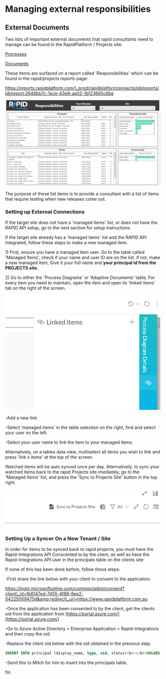 # Managing external responsibilities

## External Documents

Two lists of important external documents that rapid consultants need to manage can be found in the RapidPlatform / Projects site:

[Processes](https://app.rapidplatform.com/rapidplatform/projects/explorer/Processes)

[Documents](https://app.rapidplatform.com/rapidplatform/projects/explorer/External%20Documents)

These items are surfaced on a report called 'Responsibilities' which can be found in the rapid/projects reports page:

https://reports.rapidplatform.com/\_prod/rapidplatform/projects/pbireports/pbireport:2648bb7c-1ece-43e9-aa02-1bf23665c8be

![image-1686205109155.png](./downloaded_image_1705285813142.png)

The purpose of these list items is to provide a consultant with a list of items that require testing when new releases come out.

### Setting up External Connections

If the target site does not have a 'managed items' list, or does not have the RAPID API setup, go to the next section for setup instructions.

If the target site already has a 'managed items' list and the RAPID API integrated, follow these steps to make a new managed item.

1\) First, ensure you have a managed item user. Go to the table called 'Managed Items', check if your name and user ID are on the list. if not, make a new managed item, Give it your full name and **your principal id from the PROJECTS site.**

2\) Go to either the 'Process Diagrams' or 'Adaptive Documents' table, For every item you need to maintain, open the item and open its 'linked items' tab on the right of the screen.

![image-1686269293462.png](./downloaded_image_1705285814159.png)

 -Add a new link

 -Select 'managed items' in the table selection on the right, find and select your user on the left.

 -Select your user name to link the item to your managed items.

Alternatively, on a tables data view, multiselect all items you wish to link and press 'link x items' at the top of the screen.

Watched items will be auto synced once per day. Alternatively, to sync your watched items back to the rapid Projects site imediately, go to the 'Managed Items' list, and press the 'Sync to Projects Site' button in the top right.

![image-1686269964015.png](./downloaded_image_1705285815174.png)

### Setting Up a Syncer On a New Tenant / Site

In order for items to be synced back to rapid projects, you must have the Rapid-Integrations API Conscented to by the client, as well as have the Rapid-Integrations API user in the principals table on the clients site:

If none of this has been done before, follow these steps:

-First share the link below with your client to consent to the application.

https://login.microsoftonline.com/common/adminconsent?client\_id=fb8147ed-7455-4f88-8ee2-04225009475d&amp;redirect\_uri=https://www.rapidplatform.com.au

-Once the application has been consented to by the client, get the clients oid from the application from [https://portal.azure.com/](https://portal.azure.com/)

-Go to Azure Active Directory &gt; Enterprise Application &gt; Rapid-Integrations and then copy the oid.

-Replace the client oid below with the oid obtained in the previous step.

```SQL
INSERT INTO principal (display_name, type, oid, status)<br></br>VALUES ('Rapid-Integrations', 'Application', '{clients oid}', 'Active')
```

-Send this to Mitch for him to insert into the principals table.

fin